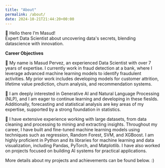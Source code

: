 ```yaml
---
title: "About"
permalink: /about/
date: 2024-10-21T21:44:20+00:00
---
```


📐 Hello there I’m Masud! <br>
Expert Data Scientist about uncovering data's secrets, blending datascience with innovation.

**Career Objectives**

📐 My name is Masud Pervez, an experienced Data Scientist with over 7 years of expertise. I currently work in fraud detection at a bank, where I leverage advanced machine learning models to identify fraudulent activities. My prior work includes developing models for customer attrition, lifetime value prediction, churn analysis, and recommendation systems.

📐 I am deeply interested in Generative AI and Natural Language Processing (NLP), and I am eager to continue learning and developing in these fieslds. Additionally, forecasting and statistical analysis are key areas of my expertise, supported by a strong foundation in statistics.

📐 I have extensive experience working with large datasets, from data cleaning and processing to mining and extracting insights. Throughout my career, I have built and fine-tuned machine learning models using techniques such as regression, Random Forest, SVM, and XGBoost. I am highly proficient in Python and its libraries for machine learning and data visualization, including Pandas, PyTorch, and Matplotlib. I have also worked on projects focused on building AI systems for practical applications.

More details about my projects and achievements can be found below. :)

